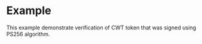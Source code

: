 # Example
This example demonstrate verification of CWT token that was signed using PS256 algorithm.

